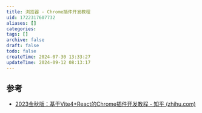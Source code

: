 ```yaml
---
title: 浏览器 - Chrome插件开发教程
uid: 1722317607732
aliases: []
categories: 
tags: []
archive: false
draft: false
todo: false
createTime: 2024-07-30 13:33:27
updateTime: 2024-09-12 08:13:17
---
```


## 参考

- [2023金秋版：基于Vite4+React的Chrome插件开发教程 - 知乎 (zhihu.com)](https://zhuanlan.zhihu.com/p/649468450)
